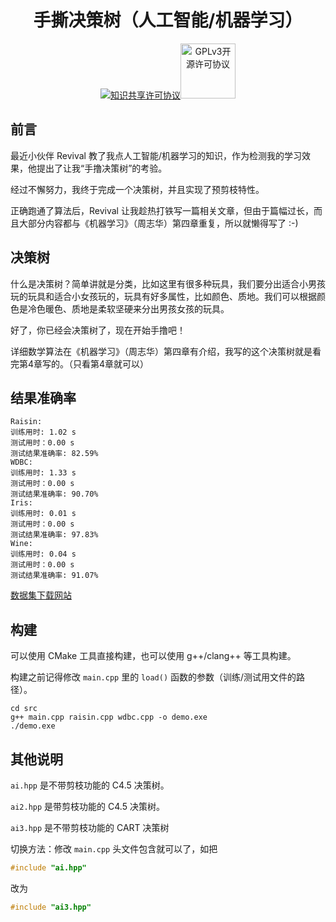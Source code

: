 <div align="center">
  <h1>手撕决策树（人工智能/机器学习）</h1>
  <p>
    <a rel="license" href="http://creativecommons.org/licenses/by-sa/4.0/"><img alt="知识共享许可协议" style="border-width:0" src="https://i.creativecommons.org/l/by-sa/4.0/88x31.png" /></a><a href="https://www.gnu.org/licenses/gpl-3.0.html"><img alt="GPLv3开源许可协议" style="border-width:0;width:88px" src="https://www.gnu.org/graphics/gplv3-with-text-136x68.png" /></a>
  </p>
</div>


## 前言

最近小伙伴 Revival 教了我点人工智能/机器学习的知识，作为检测我的学习效果，他提出了让我“手撸决策树”的考验。

经过不懈努力，我终于完成一个决策树，并且实现了预剪枝特性。

正确跑通了算法后，Revival 让我趁热打铁写一篇相关文章，但由于篇幅过长，而且大部分内容都与《机器学习》（周志华）第四章重复，所以就懒得写了 :-)

## 决策树

什么是决策树？简单讲就是分类，比如这里有很多种玩具，我们要分出适合小男孩玩的玩具和适合小女孩玩的，玩具有好多属性，比如颜色、质地。我们可以根据颜色是冷色暖色、质地是柔软坚硬来分出男孩女孩的玩具。

好了，你已经会决策树了，现在开始手撸吧！

详细数学算法在《机器学习》（周志华）第四章有介绍，我写的这个决策树就是看完第4章写的。（只看第4章就可以）

## 结果准确率

```
Raisin:
训练用时: 1.02 s
测试用时：0.00 s
测试结果准确率: 82.59%
WDBC:
训练用时: 1.33 s
测试用时：0.00 s
测试结果准确率: 90.70%
Iris:
训练用时: 0.01 s
测试用时：0.00 s
测试结果准确率: 97.83%
Wine:
训练用时: 0.04 s
测试用时：0.00 s
测试结果准确率: 91.07%
```

[数据集下载网站](https://archive.ics.uci.edu/ml/index.php)

## 构建

可以使用 CMake 工具直接构建，也可以使用 g++/clang++ 等工具构建。

构建之前记得修改 `main.cpp` 里的 `load()` 函数的参数（训练/测试用文件的路径）。

```shell
cd src
g++ main.cpp raisin.cpp wdbc.cpp -o demo.exe
./demo.exe
```

## 其他说明

`ai.hpp` 是不带剪枝功能的 C4.5 决策树。

`ai2.hpp` 是带剪枝功能的 C4.5 决策树。

`ai3.hpp` 是不带剪枝功能的 CART 决策树

切换方法：修改 `main.cpp` 头文件包含就可以了，如把

```cpp
#include "ai.hpp"
```

改为

```cpp
#include "ai3.hpp"
```
